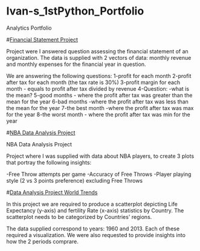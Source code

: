 # Ivan-s_1stPython_Portfolio
Analytics Portfolio

#[Financial Statement Project](https://github.com/irod1987/Financial-Statement-Project-with-Python.git)

Project were I answered question assessing the financial statement of an organization. The data is supplied with 2 vectors of data: monthly revenue and monthly expenses for the financial year in question. 

We are answering the following questions:
1-profit for each month
2-profit after tax for each month (the tax rate is 30%)
3-profit margin for each month - equals to profit after tax divided by revenue
4-Question: -what is the mean?
5-good months - where the profit after tax was greater than the mean for the year
6-bad months -where the profit after tax was less than the mean for the year
7-the best month -where the profit after tax was max for the year
8-the worst month - where the profit after tax was min for the year


#[NBA Data Analysis Project](https://github.com/irod1987/NBA-Data-Analysis-Project.git)

NBA Data Analysis Project

Project where I was supplied with data about NBA players, to create 3 plots that portray the following insights:

-Free Throw attempts per game
-Accuracy of Free Throws
-Player playing style (2 vs 3 points preference) excluding Free Throws

#[Data Analysis Project World Trends](https://github.com/irod1987/Data-Analysis-Project-World-Trends.git)

In this project we are required to produce a scatterplot depicting Life Expectancy (y-axis) and fertility Rate (x-axis) statistics by Country. 
The scatterplot needs to be categorized by Countries' regions.

The data supplied correspond to years: 1960 and 2013. Each of these required a visualization. 
We were also requested to provide insights into how the 2 periods comprare. 
